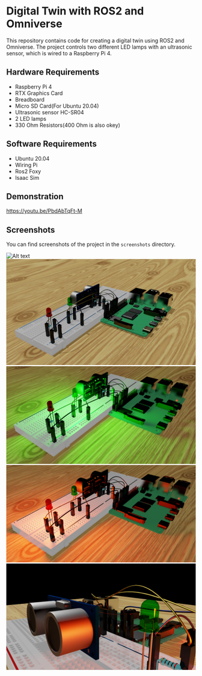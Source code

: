 # Digital Twin with ROS2 and Omniverse

This repository contains code for creating a digital twin using ROS2 and Omniverse. The project controls two different LED lamps with an ultrasonic sensor, which is wired to a Raspberry Pi 4.

## Hardware Requirements

- Raspberry Pi 4
- RTX Graphics Card
- Breadboard
- Micro SD Card(For Ubuntu 20.04)
- Ultrasonic sensor HC-SR04 
- 2 LED lamps 
- 330 Ohm Resistors(400 Ohm is also okey)

## Software Requirements
- Ubuntu 20.04
- Wiring Pi
- Ros2 Foxy
- Isaac Sim

## Demonstration
https://youtu.be/PbdAbTqFt-M

## Screenshots
You can find screenshots of the project in the `screenshots` directory.

![Alt text](Screenshots/RealSystem.jpg)
![Alt text](Screenshots/DTScreenShot1.png)
![Alt text](Screenshots/Green_Light_On.png)
![Alt text](Screenshots/Red_Light_On.png)
![Alt text](Screenshots/Details.png)

